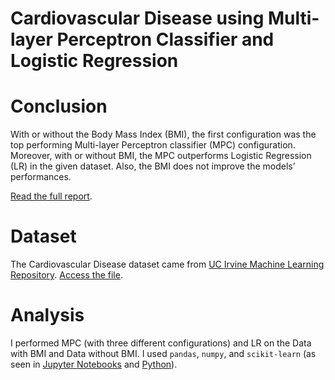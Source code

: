 # Cardiovascular Disease using Multi-layer Perceptron Classifier and Logistic Regression
# Conclusion
With or without the Body Mass Index (BMI), the first configuration was the top performing Multi-layer Perceptron classifier (MPC) configuration. Moreover, with or without BMI, the MPC outperforms Logistic Regression (LR) in the given dataset. Also, the BMI does not improve the models’ performances.

[Read the full report](/projects/cardiovascular-disease-prediction/Report%20-%20Cardiovascular%20Disease%20Prediction.pdf).

# Dataset
The Cardiovascular Disease dataset came from [UC Irvine Machine Learning Repository](https://archive.ics.uci.edu/dataset/10/automobile). [Access the file](/projects/automobile-price-prediction/car.csv).

# Analysis
I performed MPC (with three different configurations) and LR on the Data with BMI and Data without BMI. I used ```pandas```, ```numpy```, and ```scikit-learn``` (as seen in [Jupyter Notebooks](/projects/cardiovascular-disease-prediction/analysis.ipynb) and [Python](/projects/cardiovascular-disease-prediction/analysis.py)).